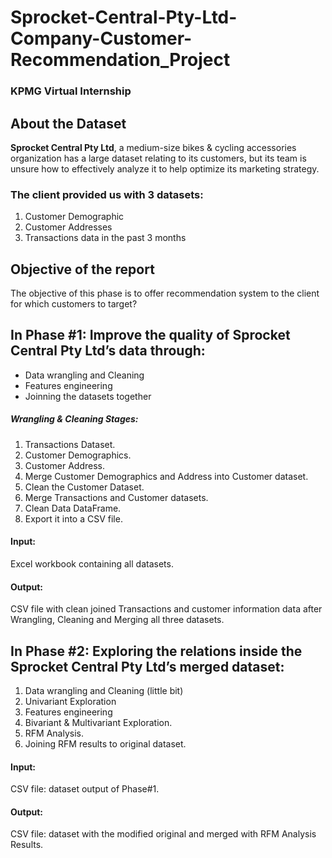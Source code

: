 # Sprocket-Central-Pty-Ltd-Company-Customer-Recommendation_Project
### KPMG Virtual Internship

## About the Dataset
**Sprocket Central Pty Ltd**, a medium-size bikes & cycling accessories organization has a large dataset relating to its customers, but its team is unsure how to effectively analyze it to help optimize its marketing strategy.

### The client provided us with 3 datasets:
1. Customer Demographic
2. Customer Addresses
3. Transactions data in the past 3 months

## Objective of the report
The objective of this phase is to offer recommendation system to the client for which customers to target?

## In Phase #1: Improve the quality of Sprocket Central Pty Ltd’s data through:
* Data wrangling and Cleaning
* Features engineering
* Joinning the datasets together
##### Wrangling & Cleaning Stages:
1. Transactions Dataset.
2. Customer Demographics.
3. Customer Address.
4. Merge Customer Demographics and Address into Customer dataset.
5. Clean the Customer Dataset.
6. Merge Transactions and Customer datasets.
7. Clean Data DataFrame.
8. Export it into a CSV file.
#### Input: 
  Excel workbook containing all datasets.
#### Output: 
  CSV file with clean joined Transactions and customer information data after Wrangling, Cleaning and Merging all three datasets.
  
  
## In Phase #2: Exploring the relations inside the Sprocket Central Pty Ltd’s merged dataset:
1. Data wrangling and Cleaning (little bit)
2. Univariant Exploration
3. Features engineering
4. Bivariant & Multivariant Exploration.
5. RFM Analysis.
6. Joining RFM results to original dataset.
#### Input: 
  CSV file: dataset output of Phase#1.
#### Output: 
  CSV file: dataset with the modified original and merged with RFM Analysis Results.


